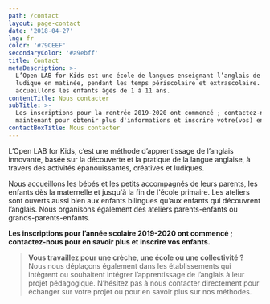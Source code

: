 ```yaml
---
path: /contact
layout: page-contact
date: '2018-04-27'
lng: fr
color: '#79CEEF'
secondaryColor: '#a9ebff'
title: Contact
metaDescription: >-
  L’Open LAB for Kids est une école de langues enseignant l’anglais de manière
  ludique en matinée, pendant les temps périscolaire et extrascolaire. Nous
  accueillons les enfants âgés de 1 à 11 ans. 
contentTitle: Nous contacter
subTitle: >-
  Les inscriptions pour la rentrée 2019-2020 ont commencé ; contactez-nous dès
  maintenant pour obtenir plus d'informations et inscrire votre(vos) enfant(s). 
contactBoxTitle: Nous contacter
---
```

L’Open LAB for Kids, c’est une méthode d’apprentissage de l’anglais innovante, basée sur la découverte et la pratique de la langue anglaise, à travers des activités épanouissantes, créatives et ludiques.

Nous accueillons les bébés et les petits accompagnés de leurs parents, les enfants dès la maternelle et jusqu'à la fin de l'école primaire. Les ateliers sont ouverts aussi bien aux enfants bilingues qu’aux enfants qui découvrent l’anglais. Nous organisons également des ateliers parents-enfants ou grands-parents-enfants.

**Les inscriptions pour l’année scolaire 2019-2020 ont commencé ; contactez-nous pour en savoir plus et inscrire vos enfants.**



> **Vous travaillez pour une crèche, une école ou une collectivité ?** Nous nous déplaçons également dans les établissements qui intègrent ou souhaitent intégrer l’apprentissage de l’anglais à leur projet pédagogique. N’hésitez pas à nous contacter directement pour échanger sur votre projet ou pour en savoir plus sur nos méthodes.

